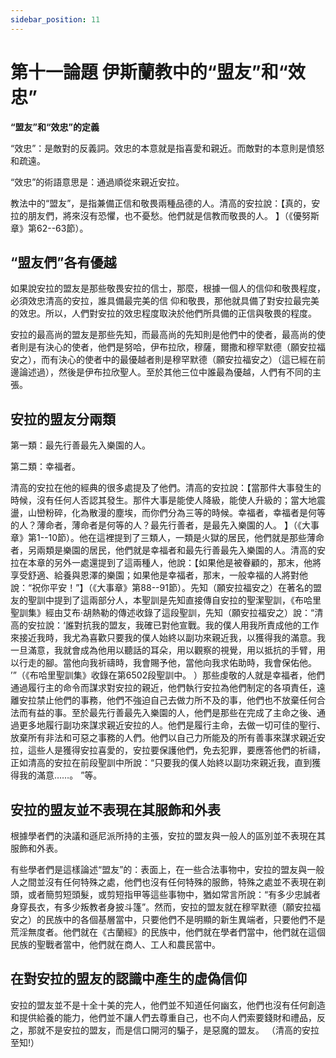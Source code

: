 ```yaml
---
sidebar_position: 11
---
```


# 第十一論題 伊斯蘭教中的“盟友”和“效忠”

**“盟友”和“效忠”的定義**

“效忠”：是敵對的反義詞。效忠的本意就是指喜愛和親近。而敵對的本意則是憤怒和疏遠。

“效忠”的術語意思是：通過順從來親近安拉。

教法中的“盟友”，是指兼備正信和敬畏兩種品德的人。清高的安拉說：【真的，安拉的朋友們，將來沒有恐懼，也不憂愁。他們就是信教而敬畏的人。 】（《優努斯章》第62--63節）。

## “盟友們”各有優越

如果說安拉的盟友是那些敬畏安拉的信士，那麼，根據一個人的信仰和敬畏程度，必須效忠清高的安拉，誰具備最完美的信
仰和敬畏，那他就具備了對安拉最完美的效忠。所以，人們對安拉的效忠程度取決於他們所具備的正信與敬畏的程度。

安拉的最高尚的盟友是那些先知，而最高尚的先知則是他們中的使者，最高尚的使者則是有決心的使者，他們是努哈，伊布拉欣，穆薩，爾撒和穆罕默德（願安拉福安之），而有決心的使者中的最優越者則是穆罕默德（願安拉福安之）（這已經在前邊論述過），然後是伊布拉欣聖人。至於其他三位中誰最為優越，人們有不同的主張。

## 安拉的盟友分兩類

第一類：最先行善最先入樂園的人。

第二類：幸福者。

清高的安拉在他的經典的很多處提及了他們。清高的安拉說：【當那件大事發生的時候，沒有任何人否認其發生。那件大事是能使人降級，能使人升級的；當大地震盪，山巒粉碎，化為散漫的塵埃，而你們分為三等的時候。幸福者，幸福者是何等的人？薄命者，薄命者是何等的人？最先行善者，是最先入樂園的人。 】（《大事章》第1--10節）。他在這裡提到了三類人，一類是火獄的居民，他們就是那些薄命者，另兩類是樂園的居民，他們就是幸福者和最先行善最先入樂園的人。清高的安拉在本章的另外一處還提到了這兩種人，他說：【如果他是被眷顧的，那末，他將享受舒適、給養與恩澤的樂園；如果他是幸福者，那末，一般幸福的人將對他說：“祝你平安！”】（《大事章》第88--91節）。先知（願安拉福安之）在著名的盟友的聖訓中提到了這兩部分人，本聖訓是先知直接傳自安拉的聖潔聖訓，《布哈里聖訓集》經由艾布·胡熱勒的傳述收錄了這段聖訓，先知（願安拉福安之）說：“清高的安拉說：‘誰對抗我的盟友，我確已對他宣戰。我的僕人用我所責成他的工作來接近我時，我尤為喜歡只要我的僕人始終以副功來親近我，以獲得我的滿意。我一旦滿意，我就會成為他用以聽話的耳朵，用以觀察的視覺，用以抵抗的手臂，用以行走的腳。當他向我祈禱時，我會賜予他，當他向我求佑助時，我會保佑他。 ’”（《布哈里聖訓集》收錄在第6502段聖訓中。 ）那些虔敬的人就是幸福者，他們通過履行主的命令而謀求對安拉的親近，他們執行安拉為他們制定的各項責任，遠離安拉禁止他們的事務，他們不強迫自己去做力所不及的事，他們也不放棄任何合法而有益的事。至於最先行善最先入樂園的人，他們是那些在完成了主命之後、通過更多地履行副功來謀求親近安拉的人。他們是履行主命，去做一切可佳的聖行、放棄所有非法和可惡之事務的人們。他們以自己力所能及的所有善事來謀求親近安拉，這些人是獲得安拉喜愛的，安拉要保護他們，免去犯罪，要應答他們的祈禱，正如清高的安拉在前段聖訓中所說：“只要我的僕人始終以副功來親近我，直到獲得我的滿意……。 ”等。

## 安拉的盟友並不表現在其服飾和外表

根據學者們的決議和遜尼派所持的主張，安拉的盟友與一般人的區別並不表現在其服飾和外表。

有些學者們是這樣論述“盟友”的：表面上，在一些合法事物中，安拉的盟友與一般人之間並沒有任何特殊之處，他們也沒有任何特殊的服飾，特殊之處並不表現在剃頭，或者簡剪短頭髮，或剪短指甲等這些事物中，猶如常言所說：“有多少忠誠者身穿長衣，有多少叛教者身披斗篷”。然而，安拉的盟友就在穆罕默德（願安拉福安之）的民族中的各個基層當中，只要他們不是明顯的新生異端者，只要他們不是荒淫無度者。他們就在《古蘭經》的民族中，他們就在學者們當中，他們就在這個民族的聖戰者當中，他們就在商人、工人和農民當中。

## 在對安拉的盟友的認識中產生的虛偽信仰

安拉的盟友並不是十全十美的完人，他們並不知道任何幽玄，他們也沒有任何創造和提供給養的能力，他們並不讓人們去尊重自己，也不向人們索要錢財和禮品，反之，那就不是安拉的盟友，而是信口開河的騙子，是惡魔的盟友。 （清高的安拉至知!）